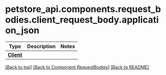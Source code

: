 # <a id="petstore_api.components.request_bodies.client_request_body.application_json" >petstore_api.components.request_bodies.client_request_body.application_json</a>
Type | Description  | Notes
------------- | ------------- | -------------
[**Client**](../../components/schema/client.Client.md) |  | 


[[Back to top]](#top) [[Back to Component RequestBodies]](../../../README.md#Component-RequestBodies) [[Back to README]](../../../README.md)
